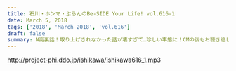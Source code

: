 ```yaml
---
title: 石川・ホンマ・ぶるんのBe-SIDE Your Life! vol.616-1
date: March 5, 2018
tags: ['2018', 'March 2018', 'vol.616']
draft: false
summary: N高裏話！取り上げきれなかった話が凄すぎて…珍しい事態に！CMの後もお聴き逃し無く！MIURA
---
```


http://project-phi.ddo.jp/ishikawa/ishikawa616_1.mp3